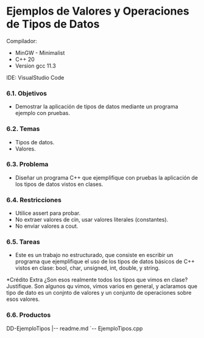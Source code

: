 # Ejemplos de Valores y Operaciones de Tipos de Datos

Compilador: 
* MinGW - Minimalist
* C++ 20 
* Version gcc 11.3

IDE: VisualStudio Code


### 6.1. Objetivos
* Demostrar la aplicación de tipos de datos mediante un programa ejemplo con
pruebas.

### 6.2. Temas
* Tipos de datos.
* Valores.

### 6.3. Problema
* Diseñar un programa C++ que ejemplifique con pruebas la aplicación de los tipos
de datos vistos en clases.

### 6.4. Restricciones
* Utilice assert para probar.
* No extraer valores de cin, usar valores literales (constantes).
* No enviar valores a cout.

### 6.5. Tareas
* Este es un trabajo no estructurado, que consiste en escribir un programa que
ejemplifique el uso de los tipos de datos básicos de C++ vistos en clase: bool,
char, unsigned, int, double, y string.

*Crédito Extra
¿Son esos realmente todos los tipos que vimos en clase?
Justifique.
Son algunos qu vimos, vimos varios en general, y aclaramos que tipo de dato es un conjnto de valores y un conjunto de operaciones sobre esos valores.

### 6.6. Productos
DD-EjemploTipos
 |-- readme.md
 `-- EjemploTipos.cpp

